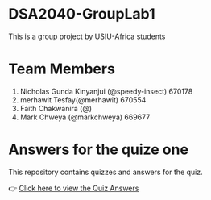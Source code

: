 # DSA2040-GroupLab1
This is a group project by USIU-Africa students 
# Team Members
1. Nicholas Gunda Kinyanjui (@speedy-insect) 670178
2. merhawit Tesfay(@merhawit) 670554
3. Faith Chakwanira (@)
4. Mark Chweya (@markchweya) 669677

# Answers for the quize one 

This repository contains quizzes and answers for the quiz.

👉 [Click here to view the Quiz Answers](Quiz_Answers.md)
